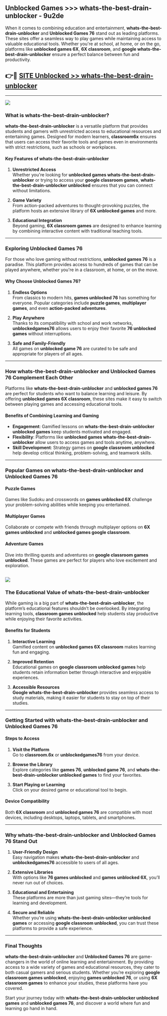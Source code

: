 ## Unblocked Games >>> whats-the-best-drain-unblocker - 9u2de 

When it comes to combining education and entertainment, **whats-the-best-drain-unblocker** and **Unblocked Games 76** stand out as leading platforms. These sites offer a seamless way to play games while maintaining access to valuable educational tools. Whether you're at school, at home, or on the go, platforms like **unblocked games 6X**, **6X classroom**, and **google whats-the-best-drain-unblocker** ensure a perfect balance between fun and productivity.
## 👉🔴 [SITE Unblocked >> whats-the-best-drain-unblocker](http://premium.freeplayer.one?title=whats-the-best-drain-unblocker&ref=22JU)
---
<a href="http://premium.freeplayer.one?title=whats-the-best-drain-unblocker&ref=22JU/"><img src="https://github.com/user-attachments/assets/438f12ca-57a4-47a3-8ead-c64da593a1e5"/></a>
### What is whats-the-best-drain-unblocker?  

**whats-the-best-drain-unblocker** is a versatile platform that provides students and gamers with unrestricted access to educational resources and entertaining games. Designed for modern learners, **classroom6x** ensures that users can access their favorite tools and games even in environments with strict restrictions, such as schools or workplaces.  

#### Key Features of whats-the-best-drain-unblocker  

1. **Unrestricted Access**  
   Whether you're looking for **unblocked games whats-the-best-drain-unblocker** or trying to access your **google classroom games**, **whats-the-best-drain-unblocker unblocked** ensures that you can connect without limitations.  

2. **Game Variety**  
   From action-packed adventures to thought-provoking puzzles, the platform hosts an extensive library of **6X unblocked games** and more.  

3. **Educational Integration**  
   Beyond gaming, **6X classroom games** are designed to enhance learning by combining interactive content with traditional teaching tools.  



---

### Exploring Unblocked Games 76  

For those who love gaming without restrictions, **unblocked games 76** is a paradise. This platform provides access to hundreds of games that can be played anywhere, whether you're in a classroom, at home, or on the move.  

#### Why Choose Unblocked Games 76?  

1. **Endless Options**  
   From classics to modern hits, **games unblocked 76** has something for everyone. Popular categories include **puzzle games**, **multiplayer games**, and even **action-packed adventures**.  

2. **Play Anywhere**  
   Thanks to its compatibility with school and work networks, **unblockedgames76** allows users to enjoy their favorite **76 unblocked games** without interruptions.  

3. **Safe and Family-Friendly**  
   All games on **unblocked game 76** are curated to be safe and appropriate for players of all ages.  

---

### How whats-the-best-drain-unblocker and Unblocked Games 76 Complement Each Other  

Platforms like **whats-the-best-drain-unblocker** and **unblocked games 76** are perfect for students who want to balance learning and leisure. By offering **unblocked games 6X classroom**, these sites make it easy to switch between playing games and accessing educational tools.  

#### Benefits of Combining Learning and Gaming  

- **Engagement**: Gamified lessons on **whats-the-best-drain-unblocker unblocked games** keep students motivated and engaged.  
- **Flexibility**: Platforms like **unblocked games whats-the-best-drain-unblocker** allow users to access games and tools anytime, anywhere.  
- **Skill Development**: Strategy games on **google classroom unblocked** help develop critical thinking, problem-solving, and teamwork skills.  

---

### Popular Games on whats-the-best-drain-unblocker and Unblocked Games 76  

#### Puzzle Games  

Games like Sudoku and crosswords on **games unblocked 6X** challenge your problem-solving abilities while keeping you entertained.  

#### Multiplayer Games  

Collaborate or compete with friends through multiplayer options on **6X games unblocked** and **unblocked games google classroom**.  

#### Adventure Games  

Dive into thrilling quests and adventures on **google classroom games unblocked**. These games are perfect for players who love excitement and exploration.  

<a href="http://download.freeplayer.one?title=whats-the-best-drain-unblocker&ref=23D/"><img src="https://github.com/user-attachments/assets/fe0c3e91-c8e1-489c-acf0-e2f614c12fb8"/></a>
---

### The Educational Value of whats-the-best-drain-unblocker  

While gaming is a big part of **whats-the-best-drain-unblocker**, the platform’s educational features shouldn’t be overlooked. By integrating learning tools, **classroom games unblocked** help students stay productive while enjoying their favorite activities.  

#### Benefits for Students  

1. **Interactive Learning**  
   Gamified content on **unblocked games 6X classroom** makes learning fun and engaging.  

2. **Improved Retention**  
   Educational games on **google classroom unblocked games** help students retain information better through interactive and enjoyable experiences.  

3. **Accessible Resources**  
   **Google whats-the-best-drain-unblocker** provides seamless access to study materials, making it easier for students to stay on top of their studies.  

---

### Getting Started with whats-the-best-drain-unblocker and Unblocked Games 76  

#### Steps to Access  

1. **Visit the Platform**  
   Go to **classroom.6x** or **unblockedgames76** from your device.  

2. **Browse the Library**  
   Explore categories like **games 76**, **unblocked game 76**, and **whats-the-best-drain-unblocker unblocked games** to find your favorites.  

3. **Start Playing or Learning**  
   Click on your desired game or educational tool to begin.  

#### Device Compatibility  

Both **6X classroom** and **unblocked games 76** are compatible with most devices, including desktops, laptops, tablets, and smartphones.  

---

### Why whats-the-best-drain-unblocker and Unblocked Games 76 Stand Out  

1. **User-Friendly Design**  
   Easy navigation makes **whats-the-best-drain-unblocker** and **unblockedgames76** accessible to users of all ages.  

2. **Extensive Libraries**  
   With options like **76 games unblocked** and **games unblocked 6X**, you’ll never run out of choices.  

3. **Educational and Entertaining**  
   These platforms are more than just gaming sites—they’re tools for learning and development.  

4. **Secure and Reliable**  
   Whether you’re using **whats-the-best-drain-unblocker unblocked games** or accessing **google classroom unblocked**, you can trust these platforms to provide a safe experience.  

---

### Final Thoughts  

**whats-the-best-drain-unblocker** and **Unblocked Games 76** are game-changers in the world of online learning and entertainment. By providing access to a wide variety of games and educational resources, they cater to both casual gamers and serious students. Whether you’re exploring **google classroom games unblocked**, enjoying **games unblocked 76**, or using **6X classroom games** to enhance your studies, these platforms have you covered.  

Start your journey today with **whats-the-best-drain-unblocker unblocked games** and **unblocked games 76**, and discover a world where fun and learning go hand in hand.  